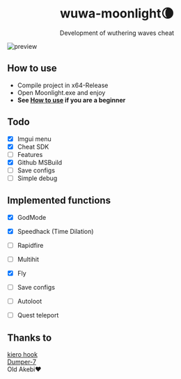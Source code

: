 ﻿<div align="center">
<h1>wuwa-moonlight🌘</h1>
Development of wuthering waves cheat
</div>

![preview](https://i.imgur.com/z2rZc3Y.png)

## How to use
- Compile project in x64-Release
- Open Moonlight.exe and enjoy
- **See [How to use](HowToUse.md) if you are a beginner**

## Todo
- [x] Imgui menu
- [x] Cheat SDK
- [ ] Features
- [x] Github MSBuild
- [ ] Save configs
- [ ] Simple debug

## Implemented functions
- [x] GodMode
- [x] Speedhack (Time Dilation)
- [ ] Rapidfire
- [ ] Multihit
- [x] Fly
- [ ] Save configs
- [ ] Autoloot
- [ ] Quest teleport


## Thanks to
[kiero hook](https://github.com/rdbo/ImGui-DirectX-11-Kiero-Hook)</br>
[Dumper-7](https://github.com/Encryqed/Dumper-7)</br>
Old Akebi❤️</br>